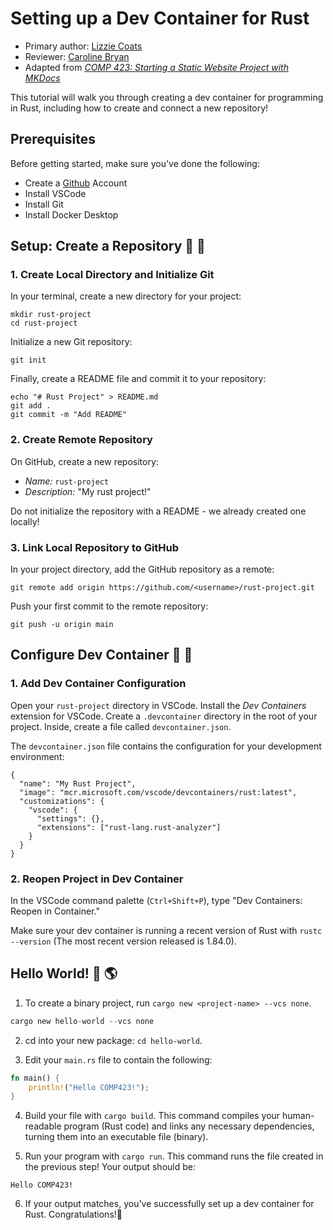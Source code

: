 # Setting up a Dev Container for Rust

* Primary author: [Lizzie Coats](https://github.com/escoats)
* Reviewer: [Caroline Bryan](https://github.com/cgbryan1)
* Adapted from [*COMP 423: Starting a Static Website Project with MKDocs*](https://comp423-25s.github.io/resources/MkDocs/tutorial/)

This tutorial will walk you through creating a dev container for programming in Rust, including how to create and connect a new repository!

## **Prerequisites**
Before getting started, make sure you've done the following:  

* Create a [Github](https://github.com) Account
* Install VSCode
* Install Git
* Install Docker Desktop

## **Setup: Create a Repository** 🚧 🚜
### 1. Create Local Directory and Initialize Git  

In your terminal, create a new directory for your project: 

```
mkdir rust-project
cd rust-project
```

Initialize a new Git repository:
```
git init
```
Finally, create a README file and commit it to your repository:
```
echo "# Rust Project" > README.md
git add .
git commit -m "Add README"

```
### 2. Create Remote Repository
On GitHub, create a new repository:

*  _Name:_ `rust-project`
*  _Description:_ "My rust project!"

Do not initialize the repository with a README - we already created one locally!

### 3. Link Local Repository to GitHub
In your project directory, add the GitHub repository as a remote:
```
git remote add origin https://github.com/<username>/rust-project.git
```

Push your first commit to the remote repository:
```
git push -u origin main
```

## **Configure Dev Container** 🐳 🚢
### 1. Add Dev Container Configuration
Open your `rust-project` directory in VSCode. 
Install the *Dev Containers* extension for VSCode.
Create a `.devcontainer` directory in the root of your project. Inside, create a file called `devcontainer.json`.

The `devcontainer.json` file contains the configuration for your development environment: 

```
{
  "name": "My Rust Project",
  "image": "mcr.microsoft.com/vscode/devcontainers/rust:latest",
  "customizations": {
    "vscode": {
      "settings": {},
      "extensions": ["rust-lang.rust-analyzer"]
    }
  }
}
```

### 2. Reopen Project in Dev Container
In the VSCode command palette (`Ctrl+Shift+P`), type "Dev Containers: Reopen in Container."

Make sure your dev container is running a recent version of Rust with `rustc --version` (The most recent version released is 1.84.0).

## **Hello World!** 👋 🌎
1. To create a binary project, run `cargo new <project-name> --vcs none`.
```rust
cargo new hello-world --vcs none
```

2. cd into your new package: `cd hello-world`.  


3. Edit your `main.rs` file to contain the following:
```rust
fn main() {
    println!("Hello COMP423!");
}
```

4. Build your file with `cargo build`. This command compiles your human-readable program (Rust code) and links any necessary dependencies, turning them into an executable file (binary).  


5. Run your program with `cargo run`. This command runs the file created in the previous step!
Your output should be:
```
Hello COMP423!
```
6. If your output matches, you've successfully set up a dev container for Rust. Congratulations!🎉